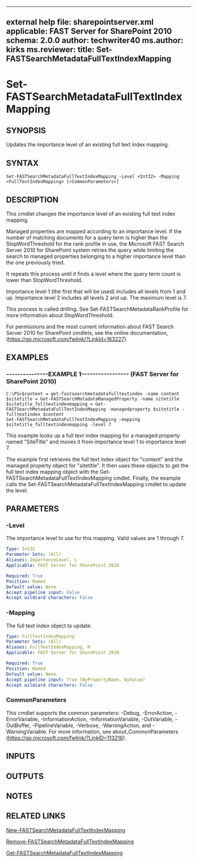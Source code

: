  ---
external help file: sharepointserver.xml
applicable: FAST Server for SharePoint 2010
schema: 2.0.0
author: techwriter40
ms.author: kirks
ms.reviewer:
title: Set-FASTSearchMetadataFullTextIndexMapping
---

# Set-FASTSearchMetadataFullTextIndexMapping

## SYNOPSIS
Updates the importance level of an existing full text index mapping.

## SYNTAX

```
Set-FASTSearchMetadataFullTextIndexMapping -Level <Int32> -Mapping <FullTextIndexMapping> [<CommonParameters>]
```

## DESCRIPTION
This cmdlet changes the importance level of an existing full text index mapping.

Managed properties are mapped according to an importance level.
If the number of matching documents for a query term is higher than the StopWordThreshold for the rank profile in use, the Microsoft FAST Search Server 2010 for SharePoint system retries the query while limiting the search to managed properties belonging to a higher importance level than the one previously tried.

It repeats this process until it finds a level where the query term count is lower than StopWordThreshold.

Importance level 1 (the first that will be used) includes all levels from 1 and up.
Importance level 2 includes all levels 2 and up.
The maximum level is 7.

This process is called drilling.
See Set-FASTSearchMetadataRankProfile for more information about StopWordThreshold.

For permissions and the most current information about FAST Search Server 2010 for SharePoint cmdlets, see the online documentation, (https://go.microsoft.com/fwlink/?LinkId=163227).

## EXAMPLES

### ---------------EXAMPLE 1----------------- (FAST Server for SharePoint 2010)
```
C:\PS>$content = get-fastsearchmetadatafulltextindex -name content
$sitetitle = Get-FASTSearchMetadataManagedProperty -name sitetitle
$sitetitle_fulltextindexmapping = Get-FASTSearchMetadataFullTextIndexMapping -managedproperty $sitetitle -fulltextindex $content
Set-FASTSearchMetadataFullTextIndexMapping -mapping $sitetitle_fulltextindexmapping -level 7
```

This example looks up a full text index mapping for a managed property named "SiteTitle" and moves it from importance level 1 to importance level 7.

The example first retrieves the full text index object for "content" and the managed property object for "sitetitle".
It then uses these objects to get the full text index mapping object with the Get-FASTSearchMetadataFullTextIndexMapping cmdlet.
Finally, the example calls the Set-FASTSearchMetadataFullTextIndexMapping cmdlet to update the level.

## PARAMETERS

### -Level
The importance level to use for this mapping.
Valid values are 1 through 7.

```yaml
Type: Int32
Parameter Sets: (All)
Aliases: ImportanceLevel, L
Applicable: FAST Server for SharePoint 2010

Required: True
Position: Named
Default value: None
Accept pipeline input: False
Accept wildcard characters: False
```

### -Mapping
The full text index object to update.

```yaml
Type: FullTextIndexMapping
Parameter Sets: (All)
Aliases: FullTextIndexMapping, M
Applicable: FAST Server for SharePoint 2010

Required: True
Position: Named
Default value: None
Accept pipeline input: True (ByPropertyName, ByValue)
Accept wildcard characters: False
```

### CommonParameters
This cmdlet supports the common parameters: -Debug, -ErrorAction, -ErrorVariable, -InformationAction, -InformationVariable, -OutVariable, -OutBuffer, -PipelineVariable, -Verbose, -WarningAction, and -WarningVariable. For more information, see about_CommonParameters (https://go.microsoft.com/fwlink/?LinkID=113216).

## INPUTS

## OUTPUTS

## NOTES

## RELATED LINKS

[New-FASTSearchMetadataFullTextIndexMapping](New-FASTSearchMetadataFullTextIndexMapping.md)

[Remove-FASTSearchMetadataFullTextIndexMapping](Remove-FASTSearchMetadataFullTextIndexMapping.md)

[Get-FASTSearchMetadataFullTextIndexMapping](Get-FASTSearchMetadataFullTextIndexMapping.md)

